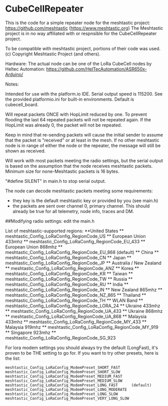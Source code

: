 # CubeCellRepeater

This is the code for a simple repeater node for the meshtastic project: https://github.com/meshtastic (https://www.meshtastic.org)
The Meshtastic project is in no way affiliated with or respnsible for the CubeCellRepeater project.

To be compatible with meshtastic project, portions of their code was used.
(c) Copyright Meshtastic Project (and others).

Hardware:
The actual node can be one of the LoRa CubeCell nodes by Heltec Automation: https://github.com/HelTecAutomation/ASR650x-Arduino/

Notes:

Intended for use with the platform.io IDE. Serial output speed is 115200.
See the provided platformio.ini for built-in environments. Default is cubecell_board.

Will repeat packets ONCE with HopLimit reduced by one. To prevent flooding the last 64 repeated packets will not be repeated again.
If the HopLimit was already 0, the packet will not be repeated.

Keep in mind that re-sending packets will cause the initial sender to assume that the packet is "received" or at least in the mesh.
If no other meshtastic node is in range of either the node or the repeater, the message will still be shown as received. 

Will work with most packets meeting the radio settings, but the serial output is based on the assumption that the node receives meshtastic packets.
Minimum size for none-Meshtastic packets is 16 bytes.

"#define SILENT" in main.h to stop serial output.

The node can decode meshtastic packets meeting some requirements:
- they key is the default meshtastic key or provided by you (see main.h)
- the packets are sent over channel 0, primary channel. This should already be true for all telemetry, node info, traces and DM.

##Modifying radio settings:  edit the main.h

List of meshtastic-supported regions:
    **United States **
    meshtastic_Config_LoRaConfig_RegionCode_US
    ** European Union 433mhz **
    meshtastic_Config_LoRaConfig_RegionCode_EU_433
    ** European Union 868mhz **
    meshtastic_Config_LoRaConfig_RegionCode_EU_868      (default)
    ** China **
    meshtastic_Config_LoRaConfig_RegionCode_CN
    ** Japan **
    meshtastic_Config_LoRaConfig_RegionCode_JP
    ** Australia / New Zealand **
    meshtastic_Config_LoRaConfig_RegionCode_ANZ
    ** Korea **
    meshtastic_Config_LoRaConfig_RegionCode_KR
    ** Taiwan **
    meshtastic_Config_LoRaConfig_RegionCode_TW
    ** Russia **
    meshtastic_Config_LoRaConfig_RegionCode_RU
    ** India **
    meshtastic_Config_LoRaConfig_RegionCode_IN
    ** New Zealand 865mhz **
    meshtastic_Config_LoRaConfig_RegionCode_NZ_865
    ** Thailand **
    meshtastic_Config_LoRaConfig_RegionCode_TH
    ** WLAN Band **
    meshtastic_Config_LoRaConfig_RegionCode_LORA_24
    ** Ukraine 433mhz **
    meshtastic_Config_LoRaConfig_RegionCode_UA_433
    ** Ukraine 868mhz **
    meshtastic_Config_LoRaConfig_RegionCode_UA_868
    ** Malaysia 433mhz **
    meshtastic_Config_LoRaConfig_RegionCode_MY_433
    ** Malaysia 919mhz **
    meshtastic_Config_LoRaConfig_RegionCode_MY_919
    ** Singapore 923mhz **
    meshtastic_Config_LoRaConfig_RegionCode_SG_923

For lora modem settings you should always try the default (LongFast), it's proven to be THE setting to go for.
If you want to try other presets, here is the list:

    meshtastic_Config_LoRaConfig_ModemPreset_SHORT_FAST
    meshtastic_Config_LoRaConfig_ModemPreset_SHORT_SLOW
    meshtastic_Config_LoRaConfig_ModemPreset_MEDIUM_FAST
    meshtastic_Config_LoRaConfig_ModemPreset_MEDIUM_SLOW
    meshtastic_Config_LoRaConfig_ModemPreset_LONG_FAST      (default)
    meshtastic_Config_LoRaConfig_ModemPreset_LONG_MODERATE
    meshtastic_Config_LoRaConfig_ModemPreset_LONG_SLOW
    meshtastic_Config_LoRaConfig_ModemPreset_VERY_LONG_SLOW
